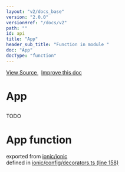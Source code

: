 ```yaml
---
layout: "v2/docs_base"
version: "2.0.0"
versionHref: "/docs/v2"
path: ""
id: api
title: "App"
header_sub_title: "Function in module "
doc: "App"
docType: "function"
---
```



<div class="improve-docs">
  <a href='http://github.com/driftyco/ionic2/tree/master/ionic/config/decorators.ts#L157'>
    View Source
  </a>
  &nbsp;
  <a href='http://github.com/driftyco/ionic2/edit/master/ionic/config/decorators.ts#L157'>
    Improve this doc
  </a>
</div>




<h1 class="api-title">

  App



</h1>





<p>TODO</p>


<h1 class="class export">App <span class="type">function</span></h1>
<p class="module">exported from <a href='undefined'>ionic/ionic</a><br/>
defined in <a href="https://github.com/driftyco/ionic2/tree/master/ionic/config/decorators.ts#L158-L187">ionic/config/decorators.ts (line 158)</a>
</p>

